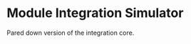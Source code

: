 Module Integration Simulator
============================

Pared down version of the integration core.
